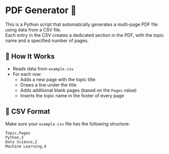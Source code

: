 # PDF Generator 📝

This is a Python script that automatically generates a multi-page PDF file using data from a CSV file.  
Each entry in the CSV creates a dedicated section in the PDF, with the topic name and a specified number of pages.

## 📌 How It Works

- Reads data from `example.csv`
- For each row:
  - Adds a new page with the topic title
  - Draws a line under the title
  - Adds additional blank pages (based on the `Pages` value)
  - Inserts the topic name in the footer of every page

## 📄 CSV Format

Make sure your `example.csv` file has the following structure:

```csv
Topic,Pages
Python,3
Data Science,2
Machine Learning,4
